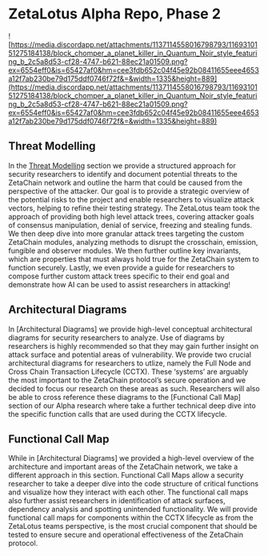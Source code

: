 # ZetaLotus Alpha Repo, Phase 2

![https://media.discordapp.net/attachments/1137114558016798793/1169310151275184138/block_chomper_a_planet_killer_in_Quantum_Noir_style_featuring_b_2c5a8d53-cf28-4747-b621-88ec21a01509.png?ex=6554eff0&is=65427af0&hm=cee3fdb652c04f45e92b08411655eee4653a12f7ab230be79d175ddf0746f72f&=&width=1335&height=889](https://media.discordapp.net/attachments/1137114558016798793/1169310151275184138/block_chomper_a_planet_killer_in_Quantum_Noir_style_featuring_b_2c5a8d53-cf28-4747-b621-88ec21a01509.png?ex=6554eff0&is=65427af0&hm=cee3fdb652c04f45e92b08411655eee4653a12f7ab230be79d175ddf0746f72f&=&width=1335&height=889)

## Threat Modelling

In the [Threat Modelling](https://github.com/BlockChomper/threats-zetachain/blob/efff065ab4e8020fe3db736291ab9a05f739a1ca/BlockChomper-0xladboy-reentrant/Threat%20Modelling/readme.md) section we provide a structured approach for security researchers to identify and document potential threats to the ZetaChain network and outline the harm that could be caused from the perspective of the attacker.  Our goal is to provide a strategic overview of the potential risks to the project and enable researchers to visualize attack vectors, helping to refine their testing strategy. The ZetaLotus team took the approach of providing both high level attack trees, covering attacker goals of consensus manipulation, denial of service, freezing and stealing funds. We then deep dive into more granular attack trees targeting the custom ZetaChain modules, analyzing methods to disrupt the crosschain, emission, fungible and observer modules. We then further outline key invariants, which are properties that must always hold true for the ZetaChain system to function securely. Lastly, we even provide a guide for researchers to compose further custom attack trees specific to their end goal and demonstrate how AI can be used to assist researchers in attacking!

## Architectural Diagrams

In [Architectural Diagrams] we provide high-level conceptual architectural diagrams for security researchers to analyze. Use of diagrams by researchers is highly recommended so that they may gain further insight on attack surface and potential areas of vulnerability. We provide two crucial architectural diagrams for researchers to utlize, namely the Full Node and Cross Chain Transaction Lifecycle (CCTX). These ‘systems’ are arguably the most important to the ZetaChain protocol’s secure operation and we decided to focus our research on these areas as such. Researchers will also be able to cross reference these diagrams to the [Functional Call Map] section of our Alpha research where take a further technical deep dive into the specific function calls that are used during the CCTX lifecycle.

## Functional Call Map

While in [Architectural Diagrams] we provided a high-level overview of the architecture and important areas of the ZetaChain network, we take a different approach in this section. Functional Call Maps allow a security researcher to take a deeper dive into the code structure of critical functions and visualize how they interact with each other. The functional call maps also further assist researchers in identification of attack surfaces, dependency analysis and spotting unintended functionality. We will provide functional call maps for components within the CCTX lifecycle as from the ZetaLotus teams perspective, is the most crucial component that should be tested to ensure secure and operational effectiveness of the ZetaChain protocol.
